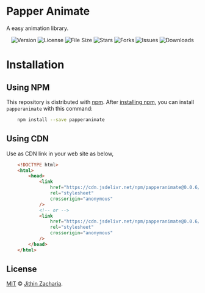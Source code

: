 # Papper Animate

A easy animation library.

<div align="center">

![Version](https://img.shields.io/npm/v/papperanimate)
![License](https://img.shields.io/github/license/Jithinqw/papperanimate)
![File Size](https://img.shields.io/bundlephobia/minzip/papperanimate)
![Stars](https://img.shields.io/github/stars/Jithinqw/papperanimate)
![Forks](https://img.shields.io/github/forks/Jithinqw/papperanimate)
![Issues](https://img.shields.io/github/issues/Jithinqw/papperanimate)
![Downloads](https://img.shields.io/npm/dm/papperanimate)

</div>

# Installation

## Using NPM

This repository is distributed with [npm](https://www.npmjs.com/). 
After [installing npm](https://docs.npmjs.com/downloading-and-installing-node-js-and-npm), 
you can install `papperanimate` with this command:

```sh
    npm install --save papperanimate
```

## Using CDN

Use as CDN link in your web site as below,

```html
    <!DOCTYPE html>
    <html>
        <head>
            <link 
                href="https://cdn.jsdelivr.net/npm/papperanimate@0.0.6/papperanimate.min.css" 
                rel="stylesheet" 
                crossorigin="anonymous"
            />
            <!-- or -->
            <link 
                href="https://cdn.jsdelivr.net/npm/papperanimate@0.0.6/papperanimate.css" 
                rel="stylesheet" 
                crossorigin="anonymous"
            />
        </head>
    </html>
```

## License

[MIT](./LICENSE) &copy; [Jithin Zacharia](https://jithinqw.github.io/).
